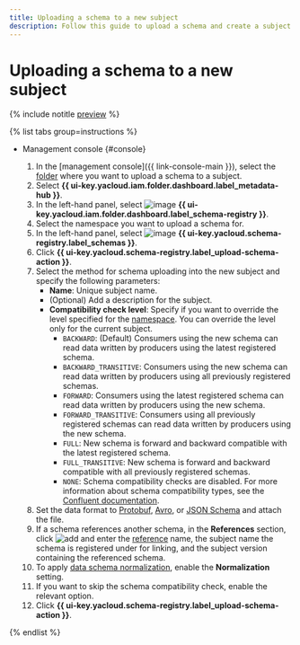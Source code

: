 ```yaml
---
title: Uploading a schema to a new subject
description: Follow this guide to upload a schema and create a subject.
---
```


# Uploading a schema to a new subject



{% include notitle [preview](../../_includes/note-preview.md) %}



{% list tabs group=instructions %}

- Management console {#console}
  
  1. In the [management console]({{ link-console-main }}), select the [folder](../../resource-manager/concepts/resources-hierarchy.md#folder) where you want to upload a schema to a subject.
  1. Select **{{ ui-key.yacloud.iam.folder.dashboard.label_metadata-hub }}**.
  1. In the left-hand panel, select ![image](../../_assets/console-icons/layout-cells.svg) **{{ ui-key.yacloud.iam.folder.dashboard.label_schema-registry }}**.
  1. Select the namespace you want to upload a schema for.
  1. In the left-hand panel, select ![image](../../_assets/console-icons/branches-down.svg) **{{ ui-key.yacloud.schema-registry.label_schemas }}**.
  1. Click **{{ ui-key.yacloud.schema-registry.label_upload-schema-action }}**.
  1. Select the method for schema uploading into the new subject and specify the following parameters:
      * **Name**: Unique subject name.
      * (Optional) Add a description for the subject.
      * **Compatibility check level**: Specify if you want to override the level specified for the [namespace](create-name-space.md). You can override the level only for the current subject.
        * `BACKWARD`: (Default) Consumers using the new schema can read data written by producers using the latest registered schema.
        * `BACKWARD_TRANSITIVE`: Consumers using the new schema can read data written by producers using all previously registered schemas.
        * `FORWARD`: Consumers using the latest registered schema can read data written by producers using the new schema.
        * `FORWARD_TRANSITIVE`: Consumers using all previously registered schemas can read data written by producers using the new schema.
        * `FULL`: New schema is forward and backward compatible with the latest registered schema.
        * `FULL_TRANSITIVE`: New schema is forward and backward compatible with all previously registered schemas.
        * `NONE`: Schema compatibility checks are disabled.
          For more information about schema compatibility types, see the [Confluent documentation](https://docs.confluent.io/platform/current/schema-registry/fundamentals/schema-evolution.html#compatibility-types).
  1. Set the data format to [Protobuf](https://protobuf.dev/), [Avro](https://avro.apache.org/), or [JSON Schema](https://json-schema.org/) and attach the file.
  1. If a schema references another schema, in the **References** section, click ![add](../../_assets/console-icons/plus.svg) and enter the [reference](../../metadata-hub/concepts/schema-registry.md#reference) name, the subject name the schema is registered under for linking, and the subject version containing the referenced schema.
  1. To apply [data schema normalization](https://docs.confluent.io/platform/current/schema-registry/fundamentals/serdes-develop/index.html#schema-normalization), enable the **Normalization** setting.
  1. If you want to skip the schema compatibility check, enable the relevant option.
  1. Click **{{ ui-key.yacloud.schema-registry.label_upload-schema-action }}**.

{% endlist %}
